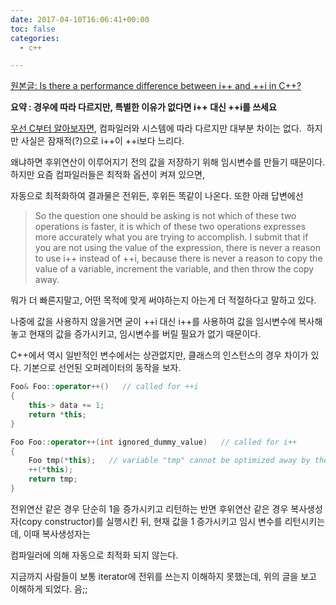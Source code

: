 ```yaml
---
date: 2017-04-10T16:06:41+00:00
toc: false
categories:
  - c++

---
```

[원본글:  Is there a performance difference between i++ and ++i in C++?](http://stackoverflow.com/questions/24901/is-there-a-performance-difference-between-i-and-i-in-c)

**요약 : 경우에 따라 다르지만, 특별한 이유가 없다면 i++ 대신 ++i를 쓰세요**

[우선 C부터 알아보자면](http://stackoverflow.com/questions/24886/is-there-a-performance-difference-between-i-and-i-in-c/24887#24887), 컴파일러와 시스템에 따라 다르지만 대부분 차이는 없다.  하지만 사실은 잠재적(?)으로 i++이 ++i보다 느리다.

왜냐하면 후위연산이 이루어지기 전의 값을 저장하기 위해 임시변수를 만들기 때문이다. 하지만 요즘 컴파일러들은 최적화 옵션이 켜져 있으면,

자동으로 최적화하여 결과물은 전위든, 후위든 똑같이 나온다. 또한 아래 답변에선

> So the question one should be asking is not which of these two operations is faster, it is which of these two operations expresses more accurately what you are trying to accomplish. I submit that if you are not using the value of the expression, there is never a reason to use i++ instead of ++i, because there is never a reason to copy the value of a variable, increment the variable, and then throw the copy away.

뭐가 더 빠른지말고, 어떤 목적에 맞게 써야하는지 아는게 더 적절하다고 말하고 있다.

나중에 값을 사용하지 않을거면 굳이 ++i 대신 i++를 사용하여 값을 임시변수에 복사해놓고 현재의 값을 증가시키고, 임시변수를 버릴 필요가 없기 때문이다.

C++에서 역시 일반적인 변수에서는 상관없지만, 클래스의 인스턴스의 경우 차이가 있다. 기본으로 선언된 오퍼레이터의 동작을 보자.

```cpp
Foo& Foo::operator++()   // called for ++i
{
    this-> data += 1;
    return *this;
}

Foo Foo::operator++(int ignored_dummy_value)   // called for i++
{
    Foo tmp(*this);   // variable "tmp" cannot be optimized away by the compiler
    ++(*this);
    return tmp;
}
```

전위연산 같은 경우 단순히 1을 증가시키고 리턴하는 반면 후위연산 같은 경우 복사생성자(copy constructor)를 실행시킨 뒤, 현재 값을 1 증가시키고 임시 변수를 리턴시키는데, 이때 복사생성자는
  
컴파일러에 의해 자동으로 최적화 되지 않는다.

지금까지 사람들이 보통 iterator에 전위를 쓰는지 이해하지 못했는데, 위의 글을 보고 이해하게 되었다. 음;;